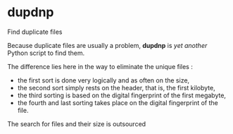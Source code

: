 # dupdnp
Find duplicate files

Because duplicate files are usually a problem, **dupdnp** is *yet another* Python script to find them.

The difference lies here in the way to eliminate the unique files :
* the first sort is done very logically and as often on the size,
* the second sort simply rests on the header, that is, the first kilobyte,
* the third sorting is based on the digital fingerprint of the first megabyte,
* the fourth and last sorting takes place on the digital fingerprint of the file.

The search for files and their size is outsourced
